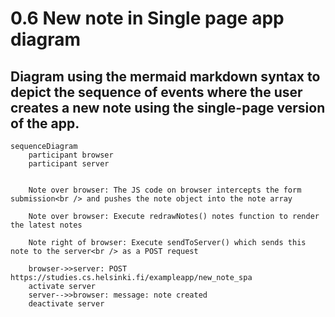 # 0.6 New note in Single page app diagram

## Diagram using the mermaid markdown syntax to depict the sequence of events where the user creates a new note using the single-page version of the app.

```mermaid
sequenceDiagram
    participant browser
    participant server

    
    Note over browser: The JS code on browser intercepts the form submission<br /> and pushes the note object into the note array

    Note over browser: Execute redrawNotes() notes function to render the latest notes

    Note right of browser: Execute sendToServer() which sends this note to the server<br /> as a POST request

    browser->>server: POST https://studies.cs.helsinki.fi/exampleapp/new_note_spa
    activate server
    server-->>browser: message: note created
    deactivate server
```
